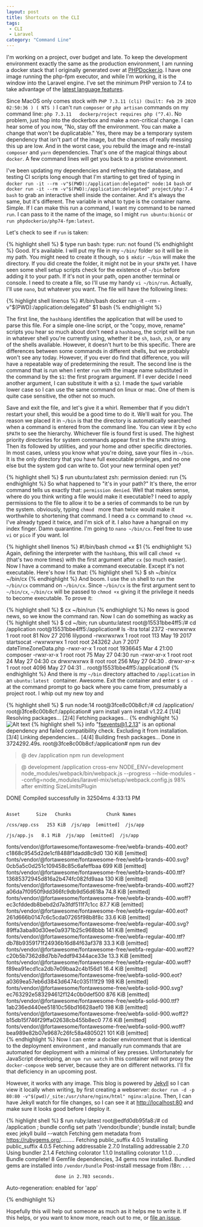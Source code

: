 ```yaml
---
layout: post
title: Shortcuts on the CLI
tags:
 - CLI
 - Laravel
category: "Command Line"
---
```

I'm working on a project, over budget and late. To keep the development environment
exactly the same as the production environment, I am running a docker stack that I
originally generated over at [PHPDocker.io](https://phpdocker.io/generator). I have
one image running the php-fpm executor, and while I'm working, it is the window
into the Laravel engine. I've set the minimum PHP version to 7.4 to take
advantage of the [latest language features](https://www.php.net/migration74).

Since MacOS only comes stock with `PHP 7.3.11 (cli) (built: Feb 29 2020 02:50:36
) ( NTS )` I can't run `composer` or `php artisan` commands on my command line: `php
   7.3.11   dockerp/roject requires php (^7.4)`. No problem, just hop into
the dockerbox and make a non-critical change. I can hear some of you now, "No, stay
off the environment. You can make a change that won't be duplicatable." Yes, there
may be a temporary system dependency that isn't part of the image, but the chances
of really messing this up are low. And in the worst case, you rebuild the
image and re-install `composer` and `yarn` dependencies. That's one of the magical
things about `docker`. A few command lines will get you back to a pristine environment.

I've been updating my dependencies and refreshing the database, and testing CI scripts
long enough that I'm starting to get tired of typing in\
`docker run -it --rm -v"$(PWD):/application:delegated" node:14 bash` or\
`docker run -it --rm -v"$(PWD):/application:delegated" project/php:7.4 bash`
to grab an interactive shell inside the container. And it's always the same, but it's
different. The variable in what to type is the container name. Simple. If I can
make this run a command, I want my command to be named `run`. I can pass to it the
name of the image, so I might `run ubuntu:bionic` or `run phpdockerio/php74-fpm:latest`.
 
Let's check to see if `run` is taken:

{% highlight shell %}
$ type run 
bash: type: run: not found
{% endhighlight %}
Good. It's available. I will put my file in my `~/bin/` folder so it will be in my path.
You might need to create it though, so `$ mkdir ~/bin` will make the directory. If
you did create the folder, it might not be in your `$PATH` yet. I have seen some
shell setup scripts check for the existence of `~/bin` before adding it to your
path. If it's not in your path, open another terminal or console. I need to create
a file, so I'll use my handy `vi ~/bin/run`. Actually, I'll use `nano`, but
whatever you want. The file will have the following lines:

{% highlight shell linenos %}
#!/bin/bash
docker run -it --rm -v"$(PWD):/application:delegated" $1 bash
{% endhighlight %}

The first line, the `hashbang` identifies the application that will be used to parse
this file. For a simple one-line script, or the "copy, move, rename" scripts you
hear so much about don't need a `hashbang`, the script will be run in whatever
shell you're currently using, whether it be `sh`, `bash`, `zsh`, or any of the
shells available. However, it doesn't hurt to be this specific. There are
differences between some commands in different shells, but we probably won't see
any today. However, if you ever do find that difference, you will have a
repeatable way of predetermining the result. The second line is the command
that is run when I enter `run` with the image name substituted in the command
by the `$1`: the first program argument. If I ever decide I need another
argument, I can substitute it with a `$2`. I made the `$pwd` variable lower case so I
can use the same command on linux or mac. One of them is quite case sensitive, the other
not so much.
 
Save and exit the file, and let's give it a whirl. Remember that if you didn't
restart your shell, this would be a good time to do it. We'll wait for you. The
reason we placed it in `~/bin` is that the directory is automatically searched when
a command is entered from the command line. You can view it by `echo $PATH` to see
the hierarchy. Whichever file is found first is used. The highest priority
directories for system commands appear first in the `$PATH` string. Then its
followed by utilities, and your home and other specific directories. In most cases,
unless you know what you're doing, save your files in `~/bin`. It is the only
directory that you have full executable privileges, and no one else but the
system god can write to. Got your new terminal open yet?

{% highlight shell %}
$ run ubuntu:latest
zsh: permission denied: run
{% endhighlight %}
So what happened to "it's in your path?" It's there, the error command tells us
exactly that: `permission denied`. Well that makes sense, where do you think writing
a file would make it executable? I need to apply permissions to the file to allow
it to be a series of commands to be run by the system. obviously, typing `chmod
` more than twice would make it worthwhile to shortening that command. I need a
`cx` command to `chmod +x`. I've already typed it twice, and I'm sick of it. I
also have a hangnail on my index finger. Damn quarantine. I'm
going to `nano ~/bin/cx`. Feel free to use `vi` or `pico` if you want. lol
 
{% highlight shell linenos %}
#!/bin/bash
chmod +x $1
{% endhighlight %}
Again, defining the interpreter with the `hashbang`, this will call `chmod +x`
(that's two more times) with the first argument after `cx` (so much easier). Now I have a
command to make a command executable. Except it's not executable. Here's how I fix
that:
{% highlight shell %}
$ sh ~/bin/cx ~/bin/cx
{% endhighlight %}
And boom. I use the `sh` shell to run the `~/bin/cx` command on `~/bin/cx`. Since
`~/bin/cx` is the first argument sent to `~/bin/cx`, `~/bin/cx` will be passed to
`chmod +x` giving it the privilege it needs to become executable. To prove it:

{% highlight shell %}
$ cx ~/bin/run
{% endhighlight %}
No news is good news, so we know the command ran. Now I can do something as wacky as 
{% highlight shell %}
$ cd ~/bin; run ubuntu:latest
root@15531bbe4ff5:/# cd /application
root@15531bbe4ff5:/application# ls -ltra
total 2372
-rwxrwxrwx 1 root root     81 Nov 27  2016 lilypond
-rwxrwxrwx 1 root root     113 May 19  2017 startsocat
-rwxrwxrwx 1 root root  243262 Jun  7  2017 dateTimeZoneData.php
-rwxr-xr-x 1 root root 1936645 Mar  4 21:00 composer
-rwxr-xr-x 1 root root      75 May 27 04:30 run
-rwxr-xr-x 1 root root      24 May 27 04:30 cx
drwxrwxrwx 8 root root     256 May 27 04:30 .
drwxr-xr-x 1 root root    4096 May 27 04:31 ..
root@15531bbe4ff5:/application# 
{% endhighlight %}
And there is my `~/bin` directory attached to `/application` in an `ubuntu:latest
` container. Awesome. Exit the container and enter `$ cd -` at the command prompt to
go back where you came from, presumably a project root. I whip out my new toy and

{% highlight shell %}
$ run node:14
root@3fce8c00b8cf:/# cd /application/
root@3fce8c00b8cf:/application# yarn install
yarn install v1.22.4
[1/4] Resolving packages...
[2/4] Fetching packages...
{% endhighlight %}
![Alt text](/assets/images/much_later.jpg)
{% highlight shell %}
info "fsevents@1.2.13" is an optional dependency and failed compatibility check. Excluding it from installation.
[3/4] Linking dependencies...
[4/4] Building fresh packages...
Done in 3724292.49s.
root@3fce8c00b8cf:/application# npm run dev

> @ dev /application
> npm run development


> @ development /application
> cross-env NODE_ENV=development node_modules/webpack/bin/webpack.js --progress --hide-modules --config=node_modules/laravel-mix/setup/webpack.config.js
98% after emitting SizeLimitsPlugin

 DONE  Compiled successfully in 32504ms                                                                                              4:33:13 PM

                                                                                              Asset      Size   Chunks             Chunk Names
                                                                                       /css/app.css   253 KiB  /js/app  [emitted]  /js/app
                                                                                         /js/app.js   8.1 MiB  /js/app  [emitted]  /js/app
   fonts/vendor/@fortawesome/fontawesome-free/webfa-brands-400.eot?c1868c9545d2de1cf8488f1dadd8c9d0   130 KiB           [emitted]  
   fonts/vendor/@fortawesome/fontawesome-free/webfa-brands-400.svg?0cb5a5c0d251c109458c85c6afeffbaa   699 KiB           [emitted]  
   fonts/vendor/@fortawesome/fontawesome-free/webfa-brands-400.ttf?13685372945d816a2b474fc082fd9aaa   130 KiB           [emitted]  
 fonts/vendor/@fortawesome/fontawesome-free/webfa-brands-400.woff2?a06da7f0950f9dd366fc9db9d56d618a  74.8 KiB           [emitted]  
  fonts/vendor/@fortawesome/fontawesome-free/webfa-brands-400.woff?ec3cfddedb8bebd2d7a3fdf511f7c1cc  87.7 KiB           [emitted]  
  fonts/vendor/@fortawesome/fontawesome-free/webfa-regular-400.eot?261d666b0147c6c5cda07265f98b8f8c  33.6 KiB           [emitted]  
  fonts/vendor/@fortawesome/fontawesome-free/webfa-regular-400.svg?89ffa3aba80d30ee0a9371b25c968bbb   141 KiB           [emitted]  
  fonts/vendor/@fortawesome/fontawesome-free/webfa-regular-400.ttf?db78b9359171f24936b16d84f63af378  33.3 KiB           [emitted]  
fonts/vendor/@fortawesome/fontawesome-free/webfa-regular-400.woff2?c20b5b7362d8d7bb7eddf94344ace33e  13.3 KiB           [emitted]  
 fonts/vendor/@fortawesome/fontawesome-free/webfa-regular-400.woff?f89ea91ecd1ca2db7e09baa2c4b156d1  16.4 KiB           [emitted]  
    fonts/vendor/@fortawesome/fontawesome-free/webfa-solid-900.eot?a0369ea57eb6d3843d6474c035111f29   198 KiB           [emitted]  
    fonts/vendor/@fortawesome/fontawesome-free/webfa-solid-900.svg?ec763292e583294612f124c0b0def500   876 KiB           [emitted]  
    fonts/vendor/@fortawesome/fontawesome-free/webfa-solid-900.ttf?1ab236ed440ee51810c56bd16628aef0   198 KiB           [emitted]  
  fonts/vendor/@fortawesome/fontawesome-free/webfa-solid-900.woff2?b15db15f746f29ffa02638cb455b8ec0  77.6 KiB           [emitted]  
   fonts/vendor/@fortawesome/fontawesome-free/webfa-solid-900.woff?bea989e82b07e9687c26fc58a4805021   101 KiB           [emitted]  
{% endhighlight %}
Now I can enter a docker environment that is identical to the deployment environment
, and manually run commands that are automated for deployment with a minimal of key
presses. Unfortunately for JavaScript developing, an `npm run watch` in this container will
 not proxy the `docker-compose` web server, because they are on different networks.
 I'll fix that deficiency in an upcoming post. 
 
 However, it works with any image. This blog is powered by
[Jekyll](https://jekyllrb.com/) so I can view it locally when writing, by first
creating a webserver:
`docker run -d -p 80:80 -v"$(pwd)/_site:/usr/share/nginx/html" nginx:alpine`.
Then, I can have Jekyll watch for file changes, so I can see it at <http://localhost:80> and
make sure it looks good before I deploy it.

{% highlight shell %}
$ run ruby:latest
  root@edfd0db95fa8:/# cd /application ; bundle config set path '/vendor/bundle'; bundle install; bundle exec jekyll build --watch
  Fetching gem metadata from https://rubygems.org/.........
  Fetching public_suffix 4.0.5
  Installing public_suffix 4.0.5
  Fetching addressable 2.7.0
  Installing addressable 2.7.0
  Using bundler 2.1.4
  Fetching colorator 1.1.0
  Installing colorator 1.1.0
  .
  .
  .
  Bundle complete! 8 Gemfile dependencies, 34 gems now installed.
  Bundled gems are installed into `/vendor/bundle`
  Post-install message from i18n:
  .
  .
  .

                      done in 2.703 seconds.
   Auto-regeneration: enabled for 'app'

{% endhighlight %}

Hopefully this will help out someone as much as it helps me to write it. If this
helps, or you want to know more, reach out to me, or
[file an issue](https://gitlab.com/jefhar/jefhar.gitlab.io/-/issues).
